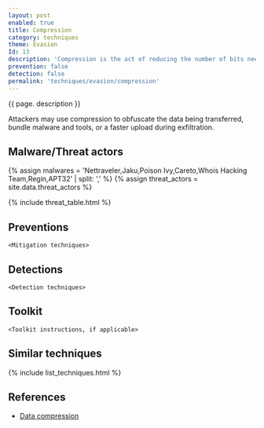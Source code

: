 ```yaml
---
layout: post
enabled: true
title: Compression
category: techniques
theme: Evasion
Id: 13
description: 'Compression is the act of reducing the number of bits needed to represent data.'
prevention: false
detection: false
permalink: 'techniques/evasion/compression'
---
```

{{ page. description }}

Attackers may use compression to obfuscate the data being transferred, bundle malware and tools, or a faster upload during exfiltration.

## Malware/Threat actors

{% assign malwares = 'Nettraveler,Jaku,Poison Ivy,Careto,Whois Hacking Team,Regin,APT32' | split: ',' %}
{% assign threat_actors = site.data.threat_actors %}

{% include threat_table.html %}

## Preventions

`<Mitigation techniques>`

## Detections

`<Detection techniques>`

## Toolkit

`<Toolkit instructions, if applicable>`

## Similar techniques

{% include list_techniques.html %}


## References

* [Data compression](https://searchstorage.techtarget.com/definition/compression)